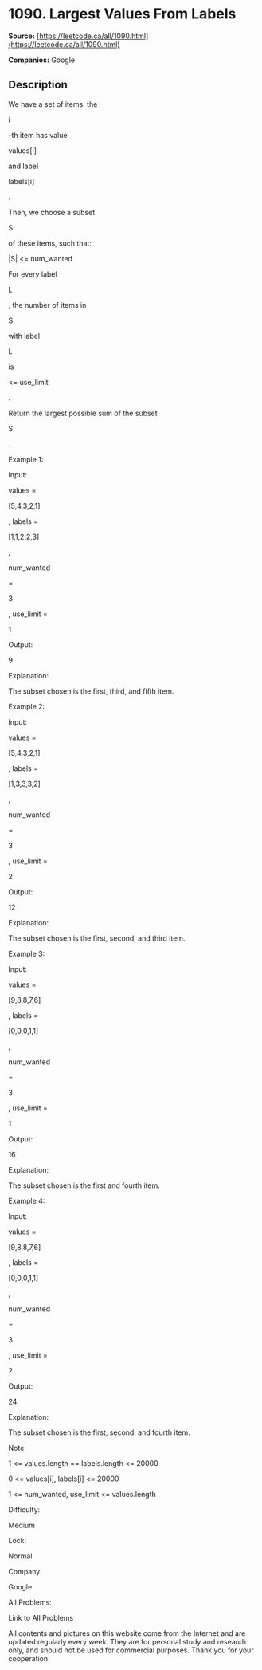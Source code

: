 # 1090. Largest Values From Labels

**Source:** [https://leetcode.ca/all/1090.html](https://leetcode.ca/all/1090.html)

**Companies:** Google

## Description

We have a set of items: the

i

-th item has value

values[i]

and label

labels[i]

.

Then, we choose a subset

S

of these items, such that:

|S| <= num_wanted

For every label

L

, the number of items in

S

with label

L

is

<= use_limit

.

Return the largest possible sum of the subset

S

.

Example 1:

Input:

values =

[5,4,3,2,1]

, labels =

[1,1,2,2,3]

,

num_wanted

=

3

, use_limit =

1

Output:

9

Explanation:

The subset chosen is the first, third, and fifth item.

Example 2:

Input:

values =

[5,4,3,2,1]

, labels =

[1,3,3,3,2]

,

num_wanted

=

3

, use_limit =

2

Output:

12

Explanation:

The subset chosen is the first, second, and third item.

Example 3:

Input:

values =

[9,8,8,7,6]

, labels =

[0,0,0,1,1]

,

num_wanted

=

3

, use_limit =

1

Output:

16

Explanation:

The subset chosen is the first and fourth item.

Example 4:

Input:

values =

[9,8,8,7,6]

, labels =

[0,0,0,1,1]

,

num_wanted

=

3

, use_limit =

2

Output:

24

Explanation:

The subset chosen is the first, second, and fourth item.

Note:

1 <= values.length == labels.length <= 20000

0 <= values[i], labels[i] <= 20000

1 <= num_wanted, use_limit <= values.length

Difficulty:

Medium

Lock:

Normal

Company:

Google

All Problems:

Link to All Problems

All contents and pictures on this website come from the Internet and are updated regularly every week. They are for personal study and research only, and should not be used for commercial purposes. Thank you for your cooperation.

